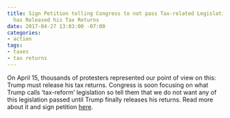```yaml
---
title: Sign Petition telling Congress to not pass Tax-related Legislation until Trump
  has Released his Tax Returns
date: 2017-04-27 13:03:00 -07:00
categories:
- action
tags:
- taxes
- tax returns
---
```


On April 15, thousands of protesters represented our point of view on this: Trump must release his tax returns. Congress is soon focusing on what Trump calls ‘tax-reform’ legislation so tell them that we do not want any of this legislation passed until Trump finally releases his returns. Read more about it and sign petition [here](https://act.credoaction.com/sign/trump_tax_legislation?t=1&akid=22762.12660897.A-9AVT). 